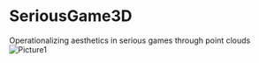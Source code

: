 # SeriousGame3D
Operationalizing aesthetics in serious games through point clouds
![Picture1](https://user-images.githubusercontent.com/66939708/211325750-71ff159d-a25a-4313-a4f4-6ff8563df71e.png)
